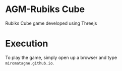 # AGM-Rubiks Cube

Rubiks Cube game developed using Threejs

# Execution

To play the game, simply open up a browser and type ```miromatagne.github.io```. 
